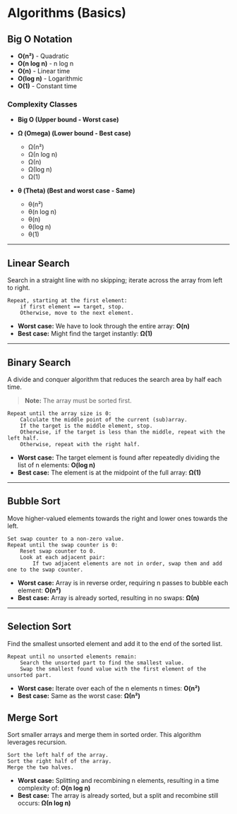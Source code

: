 
# Algorithms (Basics)

## Big O Notation
- **O(n²)** - Quadratic
- **O(n log n)** - n log n
- **O(n)** - Linear time
- **O(log n)** - Logarithmic
- **O(1)** - Constant time

### Complexity Classes
- **Big O (Upper bound - Worst case)**
- **Ω (Omega) (Lower bound - Best case)**
  - Ω(n²)
  - Ω(n log n)
  - Ω(n)
  - Ω(log n)
  - Ω(1)

- **θ (Theta) (Best and worst case - Same)**
  - θ(n²)
  - θ(n log n)
  - θ(n)
  - θ(log n)
  - θ(1)

***

## Linear Search
Search in a straight line with no skipping; iterate across the array from left to right.

```pseudocode
Repeat, starting at the first element:
    if first element == target, stop.
    Otherwise, move to the next element.
```

- **Worst case:** We have to look through the entire array: **O(n)**
- **Best case:** Might find the target instantly: **Ω(1)**

***

## Binary Search
A divide and conquer algorithm that reduces the search area by half each time. 

> **Note:** The array must be sorted first.

```pseudocode
Repeat until the array size is 0:
    Calculate the middle point of the current (sub)array.
    If the target is the middle element, stop.
    Otherwise, if the target is less than the middle, repeat with the left half.
    Otherwise, repeat with the right half.
```

- **Worst case:** The target element is found after repeatedly dividing the list of n elements: **O(log n)**
- **Best case:** The element is at the midpoint of the full array: **Ω(1)**

***

## Bubble Sort
Move higher-valued elements towards the right and lower ones towards the left.

```pseudocode
Set swap counter to a non-zero value.
Repeat until the swap counter is 0:
    Reset swap counter to 0.
    Look at each adjacent pair:
        If two adjacent elements are not in order, swap them and add one to the swap counter.
```

- **Worst case:** Array is in reverse order, requiring n passes to bubble each element: **O(n²)**
- **Best case:** Array is already sorted, resulting in no swaps: **Ω(n)**

***

## Selection Sort
Find the smallest unsorted element and add it to the end of the sorted list.

```pseudocode
Repeat until no unsorted elements remain:
    Search the unsorted part to find the smallest value.
    Swap the smallest found value with the first element of the unsorted part.
```

- **Worst case:** Iterate over each of the n elements n times: **O(n²)**
- **Best case:** Same as the worst case: **Ω(n²)**


## Merge Sort
Sort smaller arrays and merge them in sorted order. This algorithm leverages recursion.

```pseudocode
Sort the left half of the array.
Sort the right half of the array.
Merge the two halves.
```

- **Worst case:** Splitting and recombining n elements, resulting in a time complexity of: **O(n log n)**
- **Best case:** The array is already sorted, but a split and recombine still occurs: **Ω(n log n)**
